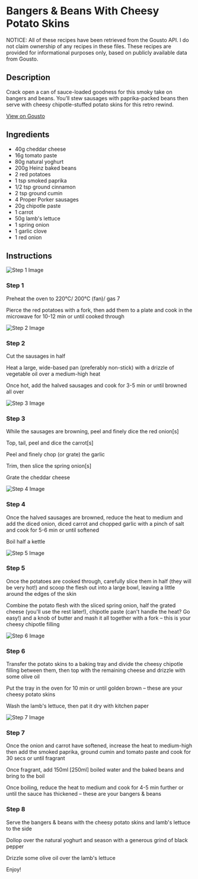 # Bangers & Beans With Cheesy Potato Skins

NOTICE: All of these recipes have been retrieved from the Gousto API. I do not claim ownership of any recipes in these files. These recipes are provided for informational purposes only, based on publicly available data from Gousto.

## Description

Crack open a can of sauce-loaded goodness for this smoky take on bangers and beans. You’ll stew sausages with paprika-packed beans then serve with cheesy chipotle-stuffed potato skins for this retro rewind.

[View on Gousto](https://www.gousto.co.uk/recipes/cookbook/bangers-beans-with-cheesy-potato-skins)

## Ingredients

- 40g cheddar cheese
- 16g tomato paste
- 80g natural yoghurt
- 200g Heinz baked beans
- 2 red potatoes
- 1 tsp smoked paprika
- 1/2 tsp ground cinnamon
- 2 tsp ground cumin
- 4 Proper Porker sausages
- 20g chipotle paste
- 1 carrot
- 50g lamb's lettuce
- 1 spring onion
- 1 garlic clove
- 1 red onion

## Instructions

![Step 1 Image](https://production-media.gousto.co.uk/cms/recipe-step-image/Step-1-1665130165975-x200.jpg)

### Step 1

Preheat the oven to 220°C/ 200°C (fan)/ gas 7

Pierce the red potatoes with a fork, then add them to a plate and cook in the microwave for 10-12 min or until cooked through

![Step 2 Image](https://production-media.gousto.co.uk/cms/recipe-step-image/Step-2-1665130169120-x200.jpg)

### Step 2

Cut the sausages in half

Heat a large, wide-based pan (preferably non-stick) with a drizzle of vegetable oil over a medium-high heat

Once hot, add the halved sausages and cook for 3-5 min or until browned all over

![Step 3 Image](https://production-media.gousto.co.uk/cms/recipe-step-image/Step-3-1665130172600-x200.jpg)

### Step 3

While the sausages are browning, peel and finely dice the red onion<span class="text-danger">[s]</span>

Top, tail, peel and dice the carrot<span class="text-danger">[s]</span>

Peel and finely chop (or grate) the garlic

Trim, then slice the spring onion<span class="text-danger">[s]</span>

Grate the cheddar cheese

![Step 4 Image](https://production-media.gousto.co.uk/cms/recipe-step-image/Step-4-1665130179842-x200.jpg)

### Step 4

Once the halved sausages are browned, reduce the heat to medium and add the diced onion, diced carrot and chopped garlic with a pinch of salt and cook for 5-6 min or until softened

Boil half a kettle

![Step 5 Image](https://production-media.gousto.co.uk/cms/recipe-step-image/Step-5-1665130197960-x200.jpg)

### Step 5

Once the potatoes are cooked through, carefully slice them in half (they will be very hot!) and scoop the flesh out into a large bowl, leaving a little around the edges of the skin

Combine the potato flesh with the sliced spring onion, half the grated cheese (you'll use the rest later!), chipotle paste (can't handle the heat? Go easy!) and a knob of butter and mash it all together with a fork – this is your cheesy chipotle filling

![Step 6 Image](https://production-media.gousto.co.uk/cms/recipe-step-image/Step-6-1665130204773-x200.jpg)

### Step 6

Transfer the potato skins to a baking tray and divide the cheesy chipotle filling between them, then top with the remaining cheese and drizzle with some olive oil

Put the tray in the oven for 10 min or until golden brown – these are your cheesy potato skins

Wash the lamb's lettuce, then pat it dry with kitchen paper

![Step 7 Image](https://production-media.gousto.co.uk/cms/recipe-step-image/Step-7-1665130210120-x200.jpg)

### Step 7

Once the onion and carrot have softened, increase the heat to medium-high then add the smoked paprika, ground cumin and tomato paste and cook for 30 secs or until fragrant

Once fragrant, add 150ml<span class="text-danger"> [250ml]</span> boiled water and the baked beans and bring to the boil

Once boiling, reduce the heat to medium and cook for 4-5 min further or until the sauce has thickened – these are your bangers & beans

### Step 8

Serve the bangers & beans with the cheesy potato skins and lamb's lettuce to the side

Dollop over the natural yoghurt and season with a generous grind of black pepper

Drizzle some olive oil over the lamb's lettuce

Enjoy!

